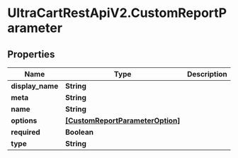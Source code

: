 # UltraCartRestApiV2.CustomReportParameter

## Properties

Name | Type | Description | Notes
------------ | ------------- | ------------- | -------------
**display_name** | **String** |  | [optional] 
**meta** | **String** |  | [optional] 
**name** | **String** |  | [optional] 
**options** | [**[CustomReportParameterOption]**](CustomReportParameterOption.md) |  | [optional] 
**required** | **Boolean** |  | [optional] 
**type** | **String** |  | [optional] 


